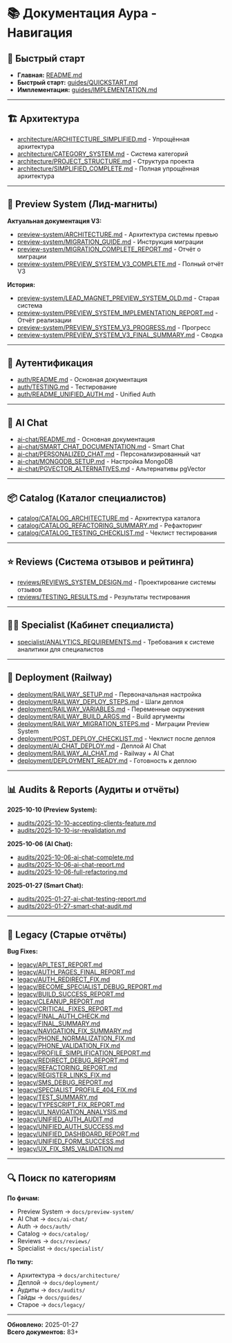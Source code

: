 # 📚 Документация Аура - Навигация

## 🎯 Быстрый старт

- **Главная:** [README.md](../README.md)
- **Быстрый старт:** [guides/QUICKSTART.md](guides/QUICKSTART.md)
- **Имплементация:** [guides/IMPLEMENTATION.md](guides/IMPLEMENTATION.md)

---

## 🏗️ Архитектура

- [architecture/ARCHITECTURE_SIMPLIFIED.md](architecture/ARCHITECTURE_SIMPLIFIED.md) - Упрощённая архитектура
- [architecture/CATEGORY_SYSTEM.md](architecture/CATEGORY_SYSTEM.md) - Система категорий
- [architecture/PROJECT_STRUCTURE.md](architecture/PROJECT_STRUCTURE.md) - Структура проекта
- [architecture/SIMPLIFIED_COMPLETE.md](architecture/SIMPLIFIED_COMPLETE.md) - Полная упрощённая архитектура

---

## 🎨 Preview System (Лид-магниты)

**Актуальная документация V3:**
- [preview-system/ARCHITECTURE.md](preview-system/ARCHITECTURE.md) - Архитектура системы превью
- [preview-system/MIGRATION_GUIDE.md](preview-system/MIGRATION_GUIDE.md) - Инструкция миграции
- [preview-system/MIGRATION_COMPLETE_REPORT.md](preview-system/MIGRATION_COMPLETE_REPORT.md) - Отчёт о миграции
- [preview-system/PREVIEW_SYSTEM_V3_COMPLETE.md](preview-system/PREVIEW_SYSTEM_V3_COMPLETE.md) - Полный отчёт V3

**История:**
- [preview-system/LEAD_MAGNET_PREVIEW_SYSTEM_OLD.md](preview-system/LEAD_MAGNET_PREVIEW_SYSTEM_OLD.md) - Старая система
- [preview-system/PREVIEW_SYSTEM_IMPLEMENTATION_REPORT.md](preview-system/PREVIEW_SYSTEM_IMPLEMENTATION_REPORT.md) - Отчёт реализации
- [preview-system/PREVIEW_SYSTEM_V3_PROGRESS.md](preview-system/PREVIEW_SYSTEM_V3_PROGRESS.md) - Прогресс
- [preview-system/PREVIEW_SYSTEM_V3_FINAL_SUMMARY.md](preview-system/PREVIEW_SYSTEM_V3_FINAL_SUMMARY.md) - Сводка

---

## 🔐 Аутентификация

- [auth/README.md](auth/README.md) - Основная документация
- [auth/TESTING.md](auth/TESTING.md) - Тестирование
- [auth/README_UNIFIED_AUTH.md](auth/README_UNIFIED_AUTH.md) - Unified Auth

---

## 🤖 AI Chat

- [ai-chat/README.md](ai-chat/README.md) - Основная документация
- [ai-chat/SMART_CHAT_DOCUMENTATION.md](ai-chat/SMART_CHAT_DOCUMENTATION.md) - Smart Chat
- [ai-chat/PERSONALIZED_CHAT.md](ai-chat/PERSONALIZED_CHAT.md) - Персонализированный чат
- [ai-chat/MONGODB_SETUP.md](ai-chat/MONGODB_SETUP.md) - Настройка MongoDB
- [ai-chat/PGVECTOR_ALTERNATIVES.md](ai-chat/PGVECTOR_ALTERNATIVES.md) - Альтернативы pgVector

---

## 📦 Catalog (Каталог специалистов)

- [catalog/CATALOG_ARCHITECTURE.md](catalog/CATALOG_ARCHITECTURE.md) - Архитектура каталога
- [catalog/CATALOG_REFACTORING_SUMMARY.md](catalog/CATALOG_REFACTORING_SUMMARY.md) - Рефакторинг
- [catalog/CATALOG_TESTING_CHECKLIST.md](catalog/CATALOG_TESTING_CHECKLIST.md) - Чеклист тестирования

---

## ⭐ Reviews (Система отзывов и рейтинга)

- [reviews/REVIEWS_SYSTEM_DESIGN.md](reviews/REVIEWS_SYSTEM_DESIGN.md) - Проектирование системы отзывов
- [reviews/TESTING_RESULTS.md](reviews/TESTING_RESULTS.md) - Результаты тестирования

---

## 👨‍⚕️ Specialist (Кабинет специалиста)

- [specialist/ANALYTICS_REQUIREMENTS.md](specialist/ANALYTICS_REQUIREMENTS.md) - Требования к системе аналитики для специалистов

---

## 🚂 Deployment (Railway)

- [deployment/RAILWAY_SETUP.md](deployment/RAILWAY_SETUP.md) - Первоначальная настройка
- [deployment/RAILWAY_DEPLOY_STEPS.md](deployment/RAILWAY_DEPLOY_STEPS.md) - Шаги деплоя
- [deployment/RAILWAY_VARIABLES.md](deployment/RAILWAY_VARIABLES.md) - Переменные окружения
- [deployment/RAILWAY_BUILD_ARGS.md](deployment/RAILWAY_BUILD_ARGS.md) - Build аргументы
- [deployment/RAILWAY_MIGRATION_STEPS.md](deployment/RAILWAY_MIGRATION_STEPS.md) - Миграции Preview System
- [deployment/POST_DEPLOY_CHECKLIST.md](deployment/POST_DEPLOY_CHECKLIST.md) - Чеклист после деплоя
- [deployment/AI_CHAT_DEPLOY.md](deployment/AI_CHAT_DEPLOY.md) - Деплой AI Chat
- [deployment/RAILWAY_AI_CHAT.md](deployment/RAILWAY_AI_CHAT.md) - Railway + AI Chat
- [deployment/DEPLOYMENT_READY.md](deployment/DEPLOYMENT_READY.md) - Готовность к деплою

---

## 📊 Audits & Reports (Аудиты и отчёты)

**2025-10-10 (Preview System):**
- [audits/2025-10-10-accepting-clients-feature.md](audits/2025-10-10-accepting-clients-feature.md)
- [audits/2025-10-10-isr-revalidation.md](audits/2025-10-10-isr-revalidation.md)

**2025-10-06 (AI Chat):**
- [audits/2025-10-06-ai-chat-complete.md](audits/2025-10-06-ai-chat-complete.md)
- [audits/2025-10-06-ai-chat-report.md](audits/2025-10-06-ai-chat-report.md)
- [audits/2025-10-06-full-refactoring.md](audits/2025-10-06-full-refactoring.md)

**2025-01-27 (Smart Chat):**
- [audits/2025-01-27-ai-chat-testing-report.md](audits/2025-01-27-ai-chat-testing-report.md)
- [audits/2025-01-27-smart-chat-audit.md](audits/2025-01-27-smart-chat-audit.md)

---

## 📜 Legacy (Старые отчёты)

**Bug Fixes:**
- [legacy/API_TEST_REPORT.md](legacy/API_TEST_REPORT.md)
- [legacy/AUTH_PAGES_FINAL_REPORT.md](legacy/AUTH_PAGES_FINAL_REPORT.md)
- [legacy/AUTH_REDIRECT_FIX.md](legacy/AUTH_REDIRECT_FIX.md)
- [legacy/BECOME_SPECIALIST_DEBUG_REPORT.md](legacy/BECOME_SPECIALIST_DEBUG_REPORT.md)
- [legacy/BUILD_SUCCESS_REPORT.md](legacy/BUILD_SUCCESS_REPORT.md)
- [legacy/CLEANUP_REPORT.md](legacy/CLEANUP_REPORT.md)
- [legacy/CRITICAL_FIXES_REPORT.md](legacy/CRITICAL_FIXES_REPORT.md)
- [legacy/FINAL_AUTH_CHECK.md](legacy/FINAL_AUTH_CHECK.md)
- [legacy/FINAL_SUMMARY.md](legacy/FINAL_SUMMARY.md)
- [legacy/NAVIGATION_FIX_SUMMARY.md](legacy/NAVIGATION_FIX_SUMMARY.md)
- [legacy/PHONE_NORMALIZATION_FIX.md](legacy/PHONE_NORMALIZATION_FIX.md)
- [legacy/PHONE_VALIDATION_FIX.md](legacy/PHONE_VALIDATION_FIX.md)
- [legacy/PROFILE_SIMPLIFICATION_REPORT.md](legacy/PROFILE_SIMPLIFICATION_REPORT.md)
- [legacy/REDIRECT_DEBUG_REPORT.md](legacy/REDIRECT_DEBUG_REPORT.md)
- [legacy/REFACTORING_REPORT.md](legacy/REFACTORING_REPORT.md)
- [legacy/REGISTER_LINKS_FIX.md](legacy/REGISTER_LINKS_FIX.md)
- [legacy/SMS_DEBUG_REPORT.md](legacy/SMS_DEBUG_REPORT.md)
- [legacy/SPECIALIST_PROFILE_404_FIX.md](legacy/SPECIALIST_PROFILE_404_FIX.md)
- [legacy/TEST_SUMMARY.md](legacy/TEST_SUMMARY.md)
- [legacy/TYPESCRIPT_FIX_REPORT.md](legacy/TYPESCRIPT_FIX_REPORT.md)
- [legacy/UI_NAVIGATION_ANALYSIS.md](legacy/UI_NAVIGATION_ANALYSIS.md)
- [legacy/UNIFIED_AUTH_AUDIT.md](legacy/UNIFIED_AUTH_AUDIT.md)
- [legacy/UNIFIED_AUTH_SUCCESS.md](legacy/UNIFIED_AUTH_SUCCESS.md)
- [legacy/UNIFIED_DASHBOARD_REPORT.md](legacy/UNIFIED_DASHBOARD_REPORT.md)
- [legacy/UNIFIED_FORM_SUCCESS.md](legacy/UNIFIED_FORM_SUCCESS.md)
- [legacy/UX_FIX_SMS_VALIDATION.md](legacy/UX_FIX_SMS_VALIDATION.md)

---

## 🔍 Поиск по категориям

**По фичам:**
- Preview System → `docs/preview-system/`
- AI Chat → `docs/ai-chat/`
- Auth → `docs/auth/`
- Catalog → `docs/catalog/`
- Reviews → `docs/reviews/`
- Specialist → `docs/specialist/`

**По типу:**
- Архитектура → `docs/architecture/`
- Деплой → `docs/deployment/`
- Аудиты → `docs/audits/`
- Гайды → `docs/guides/`
- Старое → `docs/legacy/`

---

**Обновлено:** 2025-01-27  
**Всего документов:** 83+

